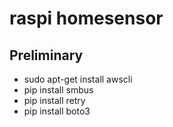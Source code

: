 # raspi homesensor

## Preliminary

- sudo apt-get install awscli
- pip install smbus
- pip install retry
- pip install boto3
